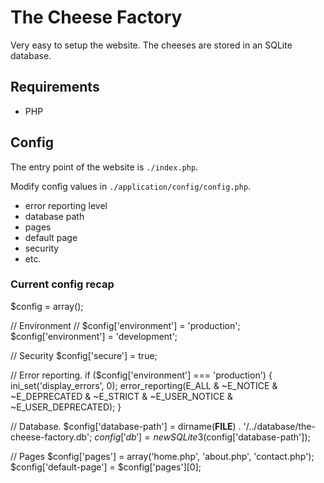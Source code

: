 # The Cheese Factory

Very easy to setup the website. The cheeses are stored in an SQLite database.

## Requirements

- PHP

## Config

The entry point of the website is `./index.php`.

Modify config values in `./application/config/config.php`.

- error reporting level
- database path
- pages
- default page
- security
- etc.


### Current config recap

<!-- Too lazy to write proper sentences, just pasted the current config -->

$config = array();

// Environment
// $config['environment'] = 'production';
$config['environment'] = 'development';

// Security
$config['secure'] = true;

// Error reporting.
if ($config['environment'] === 'production') {
	ini_set('display_errors', 0);
	error_reporting(E_ALL & ~E_NOTICE & ~E_DEPRECATED & ~E_STRICT & ~E_USER_NOTICE & ~E_USER_DEPRECATED);
}


// Database.
$config['database-path'] = dirname(__FILE__) . '/../database/the-cheese-factory.db';
$config['db'] = new SQLite3($config['database-path']);

// Pages
$config['pages'] = array('home.php', 'about.php', 'contact.php');
$config['default-page'] = $config['pages'][0];
